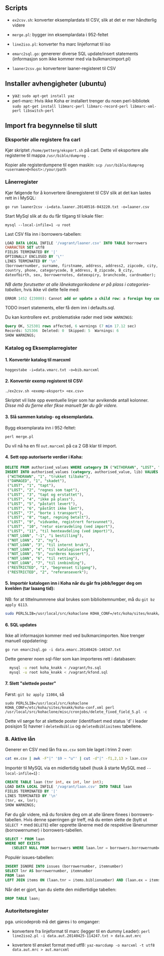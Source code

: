 ## Scripts

* `ex2csv.sh`: konverter eksemplardata til CSV, slik at det er mer håndterlig videre

* `merge.pl`: bygger inn eksemplardata i 952-feltet

* `line2iso.pl`: konverter fra marc linjeformat til iso

* `emarc2sql.go`: genererer diverse SQL update/insert statements (informasjon som ikke kommer med via bulkmarcimport.pl)

* `laaner2csv.go`: konverterer laaner-registeret til CSV

## Installer avhengigheter (ubuntu)

* yaz:
  `sudo apt-get install yaz`
* perl-marc:
  Hvis ikke Koha er installert trenger du noen perl-bibliotek
  `sudo apt-get install libmarc-perl libmarc-record-perl libmarc-xml-perl libswitch-perl`

## Import fra begynnelse til slutt

### Eksportér alle registere fra carl

  Kjør skriptet `/home/petterg/eksport.sh` på carl. Dette vil eksportere alle registerne til mappa `/usr/biblo/dumpreg `.

  Kopier alle registerdumpene til egen maskin:
  `scp /usr/biblo/dumpreg <username>@<host>:/your/path`

### Lånerregister

Kjør følgende for å konvertere låneregisteret til CSV slik at det kan lastes rett in i MySQL:

    go run laaner2csv -i=data.laaner.20140516-043220.txt -o=laaner.csv

Start MySql slik at du du får tilgang til lokale filer:

    mysql --local-infile=1 -u root

Last CSV fila inn i borrowers-tabellen:


```sql
LOAD DATA LOCAL INFILE '/vagrant/laaner.csv' INTO TABLE borrowers
CHARACTER SET utf8
FIELDS TERMINATED BY '|'
OPTIONALLY ENCLOSED BY '\"'
LINES TERMINATED BY '\n'
(borrowernumber, surname, firstname, address, address2, zipcode, city,
country, phone, categorycode, B_address, B_zipcode, B_city,
dateofbirth, sex, borrowernotes, dateexpiry, branchcode, cardnumber);
```

*NB dette forutsetter at alle lånekategorikodene er på plass i categories-tabellen*, hvis ikke vil dette feile med:

```sql
ERROR 1452 (23000): Cannot add or update a child row: a foreign key constraint fails (`koha_knakk`.`borrowers`, CONSTRAINT `borrowers_ibfk_1` FOREIGN KEY (`categorycode`) REFERENCES `categories` (`categorycode`))
```

TODO insert statements, eller få dem inn i defaults.sql.

Du kan kontrollere evt. problematiske rader med `SHOW WARNINGS`:
```sql
Query OK, 525301 rows affected, 6 warnings (7 min 17.12 sec)
Records: 525306  Deleted: 0  Skipped: 5  Warnings: 6
SHOW WARNINGS;
```

### Katalog og Eksemplarregister


#### 1. Konvertér katalog til marcxml

   `hoggestabe -i=data.vmarc.txt -o=bib.marcxml`

#### 2. Konvertér exemp registeret til CSV:

   `./ex2csv.sh <exemp-eksport> <ex.csv>`

   Skriptet vil liste opp eventuelle linjer som har avvikende antall kolonner. *Disse må du fjerne eller fikse manuelt før du går videre.*

#### 3. Slå sammen katalog- og eksemplardata.

   Bygg eksemplarata inn i 952-feltet:

   `perl merge.pl`

   Du vil nå ha en fil `out.marcxml` på ca 2 GB klar til import.

#### 4. Sett opp autoriserte verdier i Koha:
   ```sql
   DELETE FROM authorised_values WHERE category IN ("WITHDRAWN", "LOST", "NOT_LOAN", "RESTRICTED", "DAMAGED");
   INSERT INTO authorised_values (category, authorised_value, lib) VALUES
    ("WITHDRAWN", "1", "trukket tilbake"),
    ("DAMAGED", "1", "skadet"),
    ("LOST", "1", "tapt"),
    ("LOST", "2", "regnes som tapt"),
    ("LOST", "3", "tapt og erstattet"),
    ("LOST", "4", "ikke på plass"),
    ("LOST", "5", "påstatt levert"),
    ("LOST", "6", "påstått ikke lånt"),
    ("LOST", "7", "borte i transport"),
    ("LOST", "8", "tapt, regning betalt"),
    ("LOST", "9", "vidvanke, registrert forsvunnet"),
    ("LOST", "10", "retur eieravdeling (ved import"),
    ("LOST", "11", "til henteavdeling (ved import)"),
    ("NOT_LOAN", "-1", "i bestilling"),
    ("NOT_LOAN", "2", "ny"),
    ("NOT_LOAN", "3", "til internt bruk"),
    ("NOT_LOAN", "4", "til katalogisering"),
    ("NOT_LOAN", "5", "vurderes kassert"),
    ("NOT_LOAN", "6", "til retting"),
    ("NOT_LOAN", "7", "til innbinding"),
    ("RESTRICTED", "1", "begrenset tilgang"),
    ("RESTRICTED", "2", "referanseverk");
   ```

#### 5. Importér katalogen inn i Koha når du går fra jobb/legger deg om kvelden (tar laaang tid):

NB: for at tittelnummrene skal brukes som biblioitemnumber, må du `git bz apply 6113`.

  ```bash
  sudo PERL5LIB=/usr/local/src/kohaclone KOHA_CONF=/etc/koha/sites/knakk/koha-conf.xml perl /usr/local/src/kohaclone/misc/migration_tools/bulkmarcimport.pl -d -file /vagrant/out.marcxml -g 001 -v 2 -b -m=MARCXML
```
#### 6. SQL updates
Ikke all informasjon kommer med ved bulkmarcimporten. Noe trenger manuell oppdatering:

```go run emarc2sql.go -i data.emarc.20140426-140347.txt```

Dette generer noen sql-filer som kan importeres rett i databasen:

```bash
  mysql -u root koha_knakk < /vagrant/hs.sql
  mysql -u root koha_knakk < /vagrant/kfond.sql
```

#### 7. Slett "slettede poster"

Først: `git bz apply 11084`, så

    sudo PERL5LIB=/usr/local/src/kohaclone KOHA_CONF=/etc/koha/sites/knakk/koha-conf.xml perl /usr/local/src/kohaclone/misc/cronjobs/delete_fixed_field_5.pl -c

Dette vil sørge for at slettede poster (identifisert med status 'd' i leader posisjon 5) havner i `deletedbiblio` og `deletedbiblioitems` tabellene.

### 8. Aktive lån
Generer en CSV med lån fra `ex.csv` som ble laget i trinn 2 over:

```bash
cat ex.csv | awk -F"|" '$9 ~ "u"' | cut -d"|" -f1,2,13 > laan.csv
```

Importér til MySQL via en midlertidig tabell (husk å starte MySQL med `--local-infile=1`) :

```sql
CREATE TABLE laan (tnr int, ex int, lnr int);
LOAD DATA LOCAL INFILE '/vagrant/laan.csv' INTO TABLE laan
FIELDS TERMINATED BY '|'
LINES TERMINATED BY '\n'
(tnr, ex, lnr);
SHOW WARNINGS;
```

Før du går videre, må du forsikre deg om at alle lånere finees i borrowers-tabellen. Hvis denne spørringen gir treff, må du enten slette de (bytt ut `SELECT *` med `DELETE`) eller opprette lånerne med de respektive lånenummer (borrowernumer) i borrowers-tabellen.

```sql
SELECT * FROM laan
WHERE NOT EXISTS
   (SELECT NULL FROM borrowers WHERE laan.lnr = borrowers.borrowernumber);
```

Populér issues-tabellen:

```sql
INSERT IGNORE INTO issues (borrowernumber, itemnumber)
SELECT lnr AS borrowernumber, itemnumber
FROM laan
LEFT JOIN items ON (laan.tnr = items.biblionumber) AND (laan.ex = items.copynumber);
```

Når det er gjort, kan du slette den midlertidige tabellen:

```sql
DROP TABLE laan;
```

### Autoritetsregister

pga. unicodeprob må det gjøres i to omganger:

* konvertere fra linjeformat til marc (legger til en dummy Leader):
  `perl line2iso2.pl -i data.aut.20140425-114247.txt > data.aut.mrc`

* kovertere til ønsket format med utf8:
  `yaz-marcdump -o marcxml -t utf8 data.aut.mrc > aut.marcxml`
